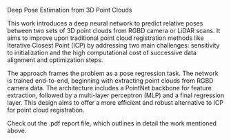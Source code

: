 Deep Pose Estimation from 3D Point Clouds


This work introduces a deep neural network to predict relative poses between two sets of 3D point clouds from RGBD camera or LiDAR scans. It aims to improve upon traditional point cloud registration methods like Iterative Closest Point (ICP) by addressing two main challenges: sensitivity to initialization and the high computational cost of successive data alignment and optimization steps.

The approach frames the problem as a pose regression task. The network is trained end-to-end, beginning with extracting point clouds from RGBD camera data. The architecture includes a PointNet backbone for feature extraction, followed by a multi-layer perceptron (MLP) and a final regression layer. This design aims to offer a more efficient and robust alternative to ICP for point cloud registration.

Check out the .pdf report file, which outlines in detail the work mentioned above.
